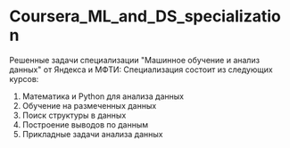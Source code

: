 # Coursera_ML_and_DS_specialization
Решенные задачи специализации "Машинное обучение и анализ данных" от Яндекса и МФТИ:
Специализация состоит из следующих курсов:
1. Математика и Python для анализа данных
2. Обучение на размеченных данных
3. Поиск структуры в данных
4. Построение выводов по данным
5. Прикладные задачи анализа данных
